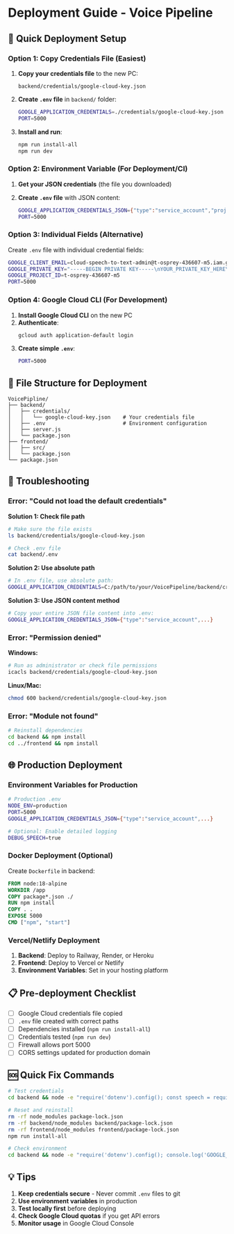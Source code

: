 # Deployment Guide - Voice Pipeline

## 🚀 Quick Deployment Setup

### Option 1: Copy Credentials File (Easiest)

1. **Copy your credentials file** to the new PC:
   ```
   backend/credentials/google-cloud-key.json
   ```

2. **Create `.env` file** in `backend/` folder:
   ```bash
   GOOGLE_APPLICATION_CREDENTIALS=./credentials/google-cloud-key.json
   PORT=5000
   ```

3. **Install and run**:
   ```bash
   npm run install-all
   npm run dev
   ```

### Option 2: Environment Variable (For Deployment/CI)

1. **Get your JSON credentials** (the file you downloaded)

2. **Create `.env` file** with JSON content:
   ```bash
   GOOGLE_APPLICATION_CREDENTIALS_JSON={"type":"service_account","project_id":"YOUR_PROJECT_ID","private_key_id":"YOUR_PRIVATE_KEY_ID","private_key":"-----BEGIN PRIVATE KEY-----\nYOUR_FULL_PRIVATE_KEY_CONTENT_HERE\n-----END PRIVATE KEY-----\n","client_email":"your-service-account@your-project.iam.gserviceaccount.com","client_id":"YOUR_CLIENT_ID","auth_uri":"https://accounts.google.com/o/oauth2/auth","token_uri":"https://oauth2.googleapis.com/token","auth_provider_x509_cert_url":"https://www.googleapis.com/oauth2/v1/certs","client_x509_cert_url":"https://www.googleapis.com/robot/v1/metadata/x509/your-service-account%40your-project.iam.gserviceaccount.com","universe_domain":"googleapis.com"}
   PORT=5000
   ```

### Option 3: Individual Fields (Alternative)

Create `.env` file with individual credential fields:
```bash
GOOGLE_CLIENT_EMAIL=cloud-speech-to-text-admin@t-osprey-436607-m5.iam.gserviceaccount.com
GOOGLE_PRIVATE_KEY="-----BEGIN PRIVATE KEY-----\nYOUR_PRIVATE_KEY_HERE\n-----END PRIVATE KEY-----\n"
GOOGLE_PROJECT_ID=t-osprey-436607-m5
PORT=5000
```

### Option 4: Google Cloud CLI (For Development)

1. **Install Google Cloud CLI** on the new PC
2. **Authenticate**:
   ```bash
   gcloud auth application-default login
   ```
3. **Create simple `.env`**:
   ```bash
   PORT=5000
   ```

## 📁 File Structure for Deployment

```
VoicePipline/
├── backend/
│   ├── credentials/
│   │   └── google-cloud-key.json    # Your credentials file
│   ├── .env                         # Environment configuration
│   ├── server.js
│   └── package.json
├── frontend/
│   ├── src/
│   └── package.json
└── package.json
```

## 🔧 Troubleshooting

### Error: "Could not load the default credentials"

**Solution 1: Check file path**
```bash
# Make sure the file exists
ls backend/credentials/google-cloud-key.json

# Check .env file
cat backend/.env
```

**Solution 2: Use absolute path**
```bash
# In .env file, use absolute path:
GOOGLE_APPLICATION_CREDENTIALS=C:/path/to/your/VoicePipeline/backend/credentials/google-cloud-key.json
```

**Solution 3: Use JSON content method**
```bash
# Copy your entire JSON file content into .env:
GOOGLE_APPLICATION_CREDENTIALS_JSON={"type":"service_account",...}
```

### Error: "Permission denied"

**Windows:**
```bash
# Run as administrator or check file permissions
icacls backend/credentials/google-cloud-key.json
```

**Linux/Mac:**
```bash
chmod 600 backend/credentials/google-cloud-key.json
```

### Error: "Module not found"

```bash
# Reinstall dependencies
cd backend && npm install
cd ../frontend && npm install
```

## 🌐 Production Deployment

### Environment Variables for Production

```bash
# Production .env
NODE_ENV=production
PORT=5000
GOOGLE_APPLICATION_CREDENTIALS_JSON={"type":"service_account",...}

# Optional: Enable detailed logging
DEBUG_SPEECH=true
```

### Docker Deployment (Optional)

Create `Dockerfile` in backend:
```dockerfile
FROM node:18-alpine
WORKDIR /app
COPY package*.json ./
RUN npm install
COPY . .
EXPOSE 5000
CMD ["npm", "start"]
```

### Vercel/Netlify Deployment

1. **Backend**: Deploy to Railway, Render, or Heroku
2. **Frontend**: Deploy to Vercel or Netlify
3. **Environment Variables**: Set in your hosting platform

## 📋 Pre-deployment Checklist

- [ ] Google Cloud credentials file copied
- [ ] `.env` file created with correct paths
- [ ] Dependencies installed (`npm run install-all`)
- [ ] Credentials tested (`npm run dev`)
- [ ] Firewall allows port 5000
- [ ] CORS settings updated for production domain

## 🆘 Quick Fix Commands

```bash
# Test credentials
cd backend && node -e "require('dotenv').config(); const speech = require('@google-cloud/speech'); new speech.SpeechClient(); console.log('✅ Credentials working!');"

# Reset and reinstall
rm -rf node_modules package-lock.json
rm -rf backend/node_modules backend/package-lock.json  
rm -rf frontend/node_modules frontend/package-lock.json
npm run install-all

# Check environment
cd backend && node -e "require('dotenv').config(); console.log('GOOGLE_APPLICATION_CREDENTIALS:', process.env.GOOGLE_APPLICATION_CREDENTIALS);"
```

## 💡 Tips

1. **Keep credentials secure** - Never commit `.env` files to git
2. **Use environment variables** in production
3. **Test locally first** before deploying
4. **Check Google Cloud quotas** if you get API errors
5. **Monitor usage** in Google Cloud Console
